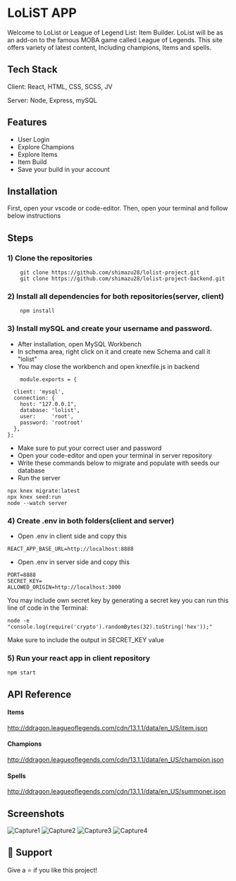 # LoLiST APP

Welcome to LoList or League of Legend List: Item Builder. LoList will be as an add-on to the famous MOBA game called League of Legends. This site offers variety of latest content, Including champions, Items and spells.

## Tech Stack

Client: React, HTML, CSS, SCSS, JV

Server: Node, Express, mySQL

## Features
- User Login
- Explore Champions
- Explore Items
- Item Build
- Save your build in your account

## Installation
First, open your vscode or code-editor.
Then, open your terminal and follow below instructions

## Steps
### 1) Clone the repositories

```
    git clone https://github.com/shimazu28/lolist-project.git
    git clone https://github.com/shimazu28/lolist-project-backend.git
```
### 2) Install all dependencies for both repositories(server, client)
```
    npm install 

```
### 3) Install mySQL and create your username and password.
- After installation, open MySQL Workbench
- In schema area, right click on it and create new Schema and call it "lolist"
- You may close the workbench and open knexfile.js in backend
```
    module.exports = {
    
  client: 'mysql',
  connection: {
    host: "127.0.0.1",
    database: 'lolist',
    user:     'root',
    password: 'rootroot'
  },
};
```
- Make sure to put your correct user and password
- Open your code-editor and open your terminal in server repository
- Write these commands below to migrate and populate with seeds our database
- Run the server
```
npx knex migrate:latest
npx knex seed:run
node --watch server
```
### 4) Create .env in both folders(client and server)
- Open .env in client side and copy this
```
REACT_APP_BASE_URL=http://localhost:8888
```
- Open .env in server side and copy this
```
PORT=8888
SECRET_KEY=
ALLOWED_ORIGIN=http://localhost:3000
```
You may include own secret key by generating a secret key you can run this line of code in the Terminal: 
```
node -e "console.log(require('crypto').randomBytes(32).toString('hex'));"
```
Make sure to include the output in SECRET_KEY value
### 5) Run your react app in client repository
```
npm start
```
## API Reference
#### Items
http://ddragon.leagueoflegends.com/cdn/13.1.1/data/en_US/item.json
#### Champions
http://ddragon.leagueoflegends.com/cdn/13.1.1/data/en_US/champion.json
#### Spells
http://ddragon.leagueoflegends.com/cdn/13.1.1/data/en_US/summoner.json

## Screenshots
![Capture1](https://user-images.githubusercontent.com/48660175/219293373-42cc463b-6119-4bf0-97b4-404c80b0038b.PNG)
![Capture2](https://user-images.githubusercontent.com/48660175/219293465-590b7004-f6e1-449c-87ad-a7b5aaa94b83.PNG)
![Capture3](https://user-images.githubusercontent.com/48660175/219293529-6871269c-d5e0-4712-bf82-feb5e138b74c.PNG)
![Capture4](https://user-images.githubusercontent.com/48660175/219293534-90df9253-8c3f-472f-b041-850a66392bc0.PNG)


## 🤝 Support

Give a ⭐️ if you like this project!
